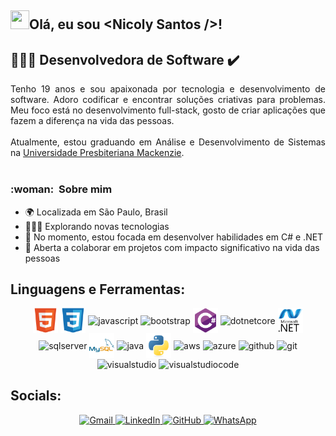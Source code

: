 ## <img src="https://raw.githubusercontent.com/MartinHeinz/MartinHeinz/master/wave.gif" width="30px" height="30">Olá, eu sou <strong>&lt;Nicoly Santos /&gt;!</strong>

👩🏻‍💻 Desenvolvedora de Software :heavy_check_mark:
-----------------------------

<div align="justify"> Tenho 19 anos e sou apaixonada por tecnologia e desenvolvimento de software. Adoro codificar e encontrar soluções criativas para problemas. Meu foco está no desenvolvimento full-stack, gosto de criar aplicações que fazem a diferença na vida das pessoas. </div>

<br>

<div align="justify"> Atualmente, estou graduando em Análise e Desenvolvimento de Sistemas na <a href="https://www.mackenzie.br">Universidade Presbiteriana Mackenzie</a>.</div>

<br>

<h3> :woman: &nbsp;Sobre mim </h3>

* 🌍 Localizada em São Paulo, Brasil
* 👩🏻‍💻 Explorando novas tecnologias
* 🧠 No momento, estou focada em desenvolver habilidades em C# e .NET
* 🤝 Aberta a colaborar em projetos com impacto significativo na vida das pessoas

</div>

Linguagens e Ferramentas:
-----------------------------

<div style="display: inline_block" align=center>
  
  <img align="center" alt="html5" height="40" width="40" src="https://raw.githubusercontent.com/devicons/devicon/master/icons/html5/html5-original.svg">
  <img align="center" alt="css3" height="40" width="40" src="https://raw.githubusercontent.com/devicons/devicon/master/icons/css3/css3-original.svg">
  <img align="center" alt="javascript" height="40" width="40" src="https://user-images.githubusercontent.com/25181517/117447155-6a868a00-af3d-11eb-9cfe-245df15c9f3f.png">
  <img align="center" alt="bootstrap" height="45" width="45" src="https://cdn.jsdelivr.net/gh/devicons/devicon/icons/bootstrap/bootstrap-original.svg"> 
 
  <img align="center" alt="csharp" height="40" width="40" src="https://raw.githubusercontent.com/devicons/devicon/master/icons/csharp/csharp-original.svg">
  <img align="center" alt="dotnetcore" width="40" height="40" src="https://user-images.githubusercontent.com/25181517/121405754-b4f48f80-c95d-11eb-8893-fc325bde617f.png"/>  
  <img align="center" alt="dotnetmicrosoft" width="40" height="40" src="https://raw.githubusercontent.com/devicons/devicon/master/icons/dot-net/dot-net-original-wordmark.svg"/>

  <img align="center" alt="sqlserver" width="40" height="40" src="https://www.svgrepo.com/show/303229/microsoft-sql-server-logo.svg"/>  
  <img align="center" alt="mysql" width="40" height="40" src="https://raw.githubusercontent.com/devicons/devicon/master/icons/mysql/mysql-original-wordmark.svg"/> 
  
  <img align="center" alt="java" height="40" width="40" src="https://user-images.githubusercontent.com/25181517/117201156-9a724800-adec-11eb-9a9d-3cd0f67da4bc.png">
  <img align="center" alt="python" width="40" height="40" src="https://raw.githubusercontent.com/devicons/devicon/master/icons/python/python-original.svg"/> 
 
  <img align="center" alt="aws" height="40" width="40" src="https://user-images.githubusercontent.com/25181517/183896132-54262f2e-6d98-41e3-8888-e40ab5a17326.png">
  <img align="center" alt="azure" height="40" width="40" src="https://user-images.githubusercontent.com/25181517/183911544-95ad6ba7-09bf-4040-ac44-0adafedb9616.png">
  
  <img align="center" alt="github" height="40" width="40" src="https://raw.githubusercontent.com/danielcranney/readme-generator/main/public/icons/socials/github-dark.svg">
  <img align="center" alt="git" height="40" width="40" src="https://user-images.githubusercontent.com/25181517/192108372-f71d70ac-7ae6-4c0d-8395-51d8870c2ef0.png">
  
  <img align="center" alt="visualstudio" height="40" width="40" src="https://img.icons8.com/color/48/000000/visual-studio--v2.png">
  <img align="center" alt="visualstudiocode" height="35" width="35" src="https://user-images.githubusercontent.com/25181517/192108891-d86b6220-e232-423a-bf5f-90903e6887c3.png">
  
</div>

Socials:
-----------------------------

<div align="center"><a href="mailto:nicolysantus@gmail.com" target="_blank">
    <img src="https://img.shields.io/badge/-Gmail-%23333?style=for-the-badge&logo=gmail&logoColor=white" alt="Gmail">
  </a>
  <a href="https://www.linkedin.com/in/nicoly-santos" target="_blank">
    <img src="https://img.shields.io/badge/LinkedIn-0077B5?style=for-the-badge&logo=linkedin&logoColor=white" alt="LinkedIn">
  </a>
  <a href="https://github.com/nicolysantus" target="_blank">
    <img src="https://img.shields.io/badge/GitHub-100000?style=for-the-badge&logo=github&logoColor=white" alt="GitHub">
  </a>
  <a href="https://api.whatsapp.com/send/?phone=5511984015865&text&app_absent=0" target="_blank">
    <img src="https://img.shields.io/badge/WhatsApp-25D366?style=for-the-badge&logo=whatsapp&logoColor=white" alt="WhatsApp">
  </a>
</div>
